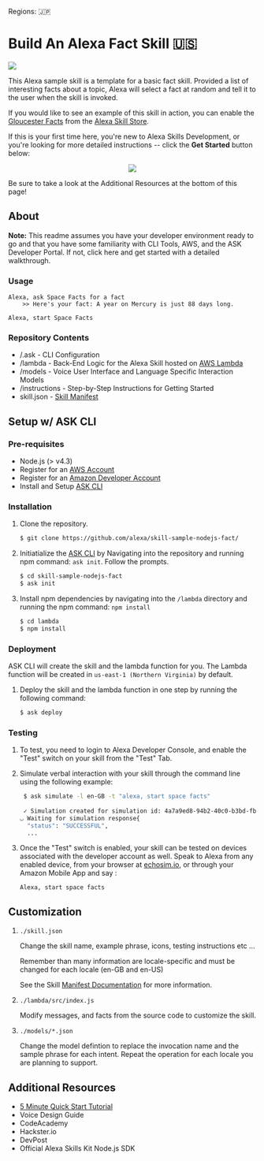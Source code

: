 Regions: 🇯🇵 


#  Build An Alexa Fact Skill 🇺🇸
<img src="https://m.media-amazon.com/images/G/01/mobile-apps/dex/alexa/alexa-skills-kit/tutorials/fact/header._TTH_.png" />


This Alexa sample skill is a template for a basic fact skill. Provided a list of interesting facts about a topic, Alexa will select a fact at random and tell it to the user when the skill is invoked.

If you would like to see an example of this skill in action, you can enable the [Gloucester Facts](https://www.amazon.com/Robert-McCauley-Gloucester-Facts/dp/B01I5MOIA2/) from the [Alexa Skill Store](http://amazon.com/skills). 



If this is your first time here, you're new to Alexa Skills Development, or you're looking for more detailed instructions -- click the **Get Started** button below:

<p align='center'>
<a href='www.google.com'><img src='https://camo.githubusercontent.com/db9b9ce26327ad3bac57ec4daf0961a382d75790/68747470733a2f2f6d2e6d656469612d616d617a6f6e2e636f6d2f696d616765732f472f30312f6d6f62696c652d617070732f6465782f616c6578612f616c6578612d736b696c6c732d6b69742f7475746f7269616c732f67656e6572616c2f627574746f6e732f627574746f6e5f6765745f737461727465642e5f5454485f2e706e67'></a>
</p>


Be sure to take a look at the Additional Resources at the bottom of this page!


## About
**Note:** This readme assumes you have your developer environment ready to go and that you have some familiarity with CLI Tools, AWS, and the ASK Developer Portal. If not, click here and get started with a detailed walkthrough.


 
### Usage

```text
Alexa, ask Space Facts for a fact
	>> Here's your fact: A year on Mercury is just 88 days long.
	
Alexa, start Space Facts
```

### Repository Contents
* /.ask	- CLI Configuration	 
* /lambda - Back-End Logic for the Alexa Skill hosted on [AWS Lambda](https://aws.amazon.com/lambda/)
* /models - Voice User Interface and Language Specific Interaction Models
* /instructions - Step-by-Step Instructions for Getting Started
* skill.json	- [Skill Manifest](https://developer.amazon.com/docs/smapi/skill-manifest.html)

## Setup w/ ASK CLI

### Pre-requisites
	
* Node.js (> v4.3)
* Register for an [AWS Account](https://aws.amazon.com/)
* Register for an [Amazon Developer Account](https://developer.amazon.com/)
* Install and Setup [ASK CLI](https://developer.amazon.com/docs/smapi/quick-start-alexa-skills-kit-command-line-interface.html)

### Installation
1. Clone the repository.

	```bash
	$ git clone https://github.com/alexa/skill-sample-nodejs-fact/
	```

2. Initiatialize the [ASK CLI](https://developer.amazon.com/docs/smapi/quick-start-alexa-skills-kit-command-line-interface.html) by Navigating into the repository and running npm command: `ask init`. Follow the prompts.
	
	```bash
	$ cd skill-sample-nodejs-fact
	$ ask init
	```

3. Install npm dependencies by navigating into the `/lambda` directory and running the npm command: `npm install`

	```bash
	$ cd lambda
	$ npm install
	```


### Deployment

ASK CLI will create the skill and the lambda function for you. The Lambda function will be created in ```us-east-1 (Northern Virginia)``` by default.

1. Deploy the skill and the lambda function in one step by running the following command:

	```bash
	$ ask deploy 
	```

### Testing

1. To test, you need to login to Alexa Developer Console, and enable the "Test" switch on your skill from the "Test" Tab.

2. Simulate verbal interaction with your skill through the command line using the following example:

	```bash
	 $ ask simulate -l en-GB -t "alexa, start space facts"
	 
	 ✓ Simulation created for simulation id: 4a7a9ed8-94b2-40c0-b3bd-fb63d9887fa7
	◡ Waiting for simulation response{
	  "status": "SUCCESSFUL",
	  ...
	 ```
	 
3. Once the "Test" switch is enabled, your skill can be tested on devices associated with the developer account as well. Speak to Alexa from any enabled device, from your browser at [echosim.io](https://echosim.io/welcome), or through your Amazon Mobile App and say :

	```text
	Alexa, start space facts
	```



## Customization

1. ```./skill.json```

   Change the skill name, example phrase, icons, testing instructions etc ...

   Remember than many information are locale-specific and must be changed for each locale (en-GB and en-US)

   See the Skill [Manifest Documentation](https://developer.amazon.com/docs/smapi/skill-manifest.html) for more information.

2. ```./lambda/src/index.js```

   Modify messages, and facts from the source code to customize the skill.

3. ```./models/*.json```

	Change the model defintion to replace the invocation name and the sample phrase for each intent.  Repeat the operation for each locale you are planning to support.

## Additional Resources
* [5 Minute Quick Start Tutorial](https://developer.amazon.com/alexa-skills-kit/alexa-skill-quick-start-tutorial)
* Voice Design Guide
* CodeAcademy
* Hackster.io
* DevPost
* Official Alexa Skills Kit Node.js SDK